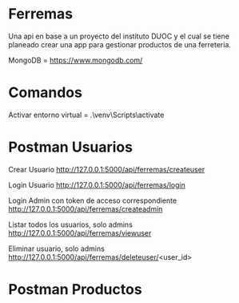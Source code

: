 # Ferremas
Una api en base a un proyecto del instituto DUOC y el cual se tiene planeado crear una app para gestionar productos de una ferreteria.

MongoDB = https://www.mongodb.com/

# Comandos
Activar entorno virtual = .\venv\Scripts\activate

# Postman Usuarios
Crear Usuario
http://127.0.0.1:5000/api/ferremas/createuser

Login Usuario
http://127.0.0.1:5000/api/ferremas/login

Login Admin con token de acceso correspondiente
http://127.0.0.1:5000/api/ferremas/createadmin

Listar todos los usuarios, solo admins
http://127.0.0.1:5000/api/ferremas/viewuser

Eliminar usuario, solo admins
http://127.0.0.1:5000/api/ferremas/deleteuser/<user_id>

# Postman Productos
